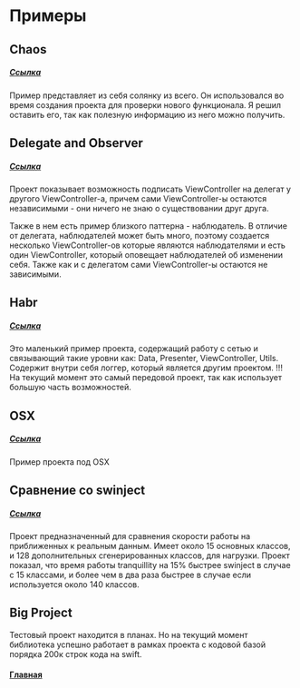 # Примеры

## Chaos
##### [Ссылка](https://github.com/ivlevAstef/DITranquillity/tree/master/Samples/SampleChaos)

Пример представляет из себя солянку из всего. 
Он использовался во время создания проекта для проверки нового функционала.
Я решил оставить его, так как полезную информацию из него можно получить.

## Delegate and Observer
##### [Ссылка](https://github.com/ivlevAstef/DITranquillity/tree/master/Samples/SampleDelegateAndObserver)

Проект показывает возможность подписать ViewController на делегат у другого ViewController-а, причем сами ViewController-ы остаются независимыми - они ничего не знаю о существовании друг друга.

Также в нем есть пример близкого паттерна - наблюдатель. В отличие от делегата, наблюдателей может быть много, поэтому создается несколько ViewController-ов которые являются наблюдателями и есть один ViewController, который оповещает наблюдателей об изменении себя. Также как и с делегатом сами ViewController-ы остаются не зависимыми.

## Habr
##### [Ссылка](https://github.com/ivlevAstef/DITranquillity/tree/master/Samples/SampleHabr)
Это маленький пример проекта, содержащий работу с сетью и связывающий такие уровни как: Data, Presenter, ViewController, Utils. Содержит внутри себя логгер, который является другим проектом.
!!! На текущий момент это самый передовой проект, так как использует большую часть возможностей.

## OSX
##### [Ссылка](https://github.com/ivlevAstef/DITranquillity/tree/master/Samples/SampleOSX)
Пример проекта под OSX

## Сравнение со swinject
##### [Ссылка](https://github.com/ivlevAstef/DITranquillity/tree/master/Samples/CompareSpeedSwinjectVSTranquillity)
Проект предназначенный для сравнения скорости работы на приближенных к реальным данным. Имеет около 15 основных классов, и 128 дополнительных сгенерированных классов, для нагрузки.
Проект показал, что время работы tranquillity на 15% быстрее swinject в случае с 15 классами, и более чем в два раза быстрее в случае если используется около 140 классов.

## Big Project
Тестовый проект находится в планах. 
Но на текущий момент библиотека успешно работает в рамках проекта с кодовой базой порядка 200к строк кода на swift.


#### [Главная](main.md)
